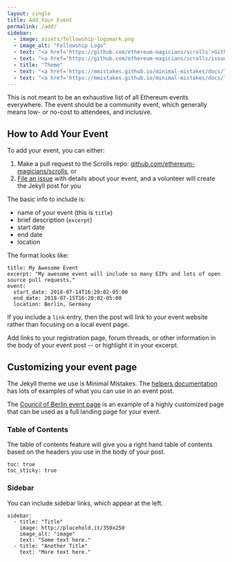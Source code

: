```yaml
---
layout: single
title: Add Your Event
permalink: /add/
sidebar:
  - image: assets/fellowship-logomark.png
  - image_alt: "Fellowship Logo"
  - text: "<a href='https://github.com/ethereum-magicians/scrolls'>Github Repo</a>"
  - text: "<a href='https://github.com/ethereum-magicians/scrolls/issues'>Github Issues</a>"
  - title: "Theme"
  - text: "<a href='https://mmistakes.github.io/minimal-mistakes/docs/layouts/#table-of-contents'>Table of Contents</a>"
  - text: "<a href='https://mmistakes.github.io/minimal-mistakes/docs/layouts/#custom-sidebar-content'>Custom Sidebar Content</a>"
---
```


This is not meant to be an exhaustive list of all Ethereum events everywhere. The event should be a community event, which generally means low- or no-cost to attendees, and inclusive.


## How to Add Your Event

To add your event, you can either:

1. Make a pull request to the Scrolls repo: [github.com/ethereum-magicians/scrolls](https://github.com/ethereum-magicians/scrolls), or
1. [File an issue](https://github.com/ethereum-magicians/scrolls/issues) with details about your event, and a volunteer will create the Jekyll post for you

The basic info to include is:
- name of your event (this is ```title```)
- brief description (```excerpt```)
- start date
- end date
- location

The format looks like:
```
title: My Awesome Event
excerpt: "My awesome event will include so many EIPs and lots of open source pull requests."
event:
  start_date: 2018-07-14T16:20:02-05:00
  end_date: 2018-07-15T16:20:02-05:00
  location: Berlin, Germany
```

If you include a ```link``` entry, then the post will link to your event website rather than focusing on a local event page.

Add links to your registration page, forum threads, or other information in the body of your event post -- or highlight it in your excerpt.

## Customizing your event page

The Jekyll theme we use is Minimal Mistakes. The [helpers documentation](https://mmistakes.github.io/minimal-mistakes/docs/helpers/) has lots of examples of what you can use in an event post.

The [Council of Berlin event page](/event/2018-council-of-berlin/) is an example of a highly customized page that can be used as a full landing page for your event.

### Table of Contents

The table of contents feature will give you a right hand table of contents based on the headers you use in the body of your post.

```
toc: true
toc_sticky: true
```

### Sidebar

You can include sidebar links, which appear at the left.

```
sidebar:
  - title: "Title"
    image: http://placehold.it/350x250
    image_alt: "image"
    text: "Some text here."
  - title: "Another Title"
    text: "More text here."
```
